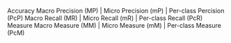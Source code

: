 Accuracy
Macro Precision (MP) | Micro Precision (mP) | Per-class Percision (PcP)
Macro Recall (MR)    | Micro Recall (mR)    | Per-class Recall (PcR)
Measure
Macro Measure (MM)   | Micro Measure (mM)   | Per-class Measure (PcM)
